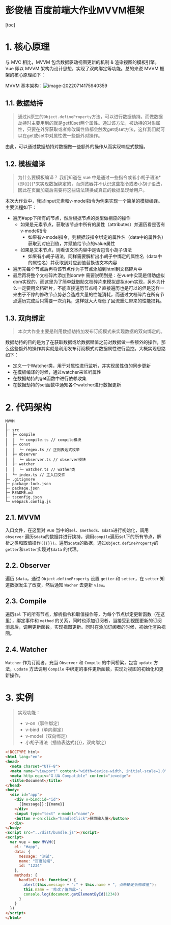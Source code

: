 # 彭俊植 百度前端大作业MVVM框架

[toc]

# 1. 核心原理

与 MVC 相比，MVVM 包含数据驱动视图更新的机制 & 渲染视图的模板引擎。Vue 即以 MVVM 架构为设计思想，实现了双向绑定等功能。总的来说 MVVM 框架的核心原理如下：

MVVM 基本架构：![image-20220714175940359](https://peng-img.oss-cn-shanghai.aliyuncs.com/markdown-img/image-20220714175940359.png)

## 1.1. 数据劫持

> 通过js原生的`Object.defineProperty`方法，可以进行数据劫持。而做数据劫持时主要用到的就是get和set两个属性。通过该方法，被劫持的对象属性，只要在外界获取或者修改属性值都会触发get或set方法，这样我们就可以在get或set中对属性做一些额外对操作。

由此，可以通过数据劫持对数据做一些额外的操作从而实现响应式数据。

## 1.2. 模板编译

> 为什么要模板编译？ 我们知道在 vue 中是通过一些指令或者小胡子语法*(即{{}})*来实现数据绑定的，而浏览器并不认识这些指令或者小胡子语法，因此在页面加载后需要将这些语法转换成真正的数据呈现给用户。

本次大作业中，我以input元素和v-model指令为例来实现一个简单的模板编译。主要流程如下：

 - 遍历#app下所有的节点，然后根据节点的类型做相应的操作
   - 如果是元素节点，获取该节点中所有的属性（attributes）并遍历看是否有v-model指令
     - 如果有v-model指令，则根据该指令绑定的属性名（data中的属性名）获取到对应到值，并赋值给节点的value属性
   - 如果是文本节点，则看该文本内容中是否包含小胡子语法
     - 如果有小胡子语法，同样需要解析出小胡子中绑定的属性名（data中的属性名）并获取到对应到值替换该文本内容
 - 遍历完每个节点后再将该节点作为子节点添加到html到文档碎片中
 - 最后再将整个文档碎片添加到dom中 需要说明到是：在vue中实现是借助虚拟dom实现的，而这里为了简单就借助文档碎片来模拟虚拟dom实现，另外为什么一定要用文档碎片，不能直接遍历节点吗？直接遍历也是可以的但是这样一来由于不停的修改节点势必会造成大量的性能消耗，而通过文档碎片在所有节点遍历完成后只需要一次消耗，这样就大大降低了回流重汇带来的性能损耗。

## 1.3. 双向绑定

> 本次大作业主要是利用数据劫持加发布订阅模式来实现数据的双向绑定的。

数据劫持的目的是为了在获取数据或给数据赋值之前对数据做一些额外的操作，那么这些额外的操作其实就是利用发布订阅模式对数据属性进行监控。大概实现思路如下：

- 定义一个Watcher类，用于对属性进行监听，并实现属性值的同步更新
- 在模板编译的时候，通过watcher来监听属性
- 在数据劫持的get函数中进行依赖收集
- 在数据劫持的set函数中通知各个watcher进行数据更新

# 2. 代码架构

```
MVVM
│
├─ src
│  ├─ compile
│  │  └─ compile.ts // compile模块
│  ├─ const
│  │  └─ regex.ts // 正则表达式枚举
│  ├─ observer
│  │  └─ observer.ts // observer模块
│  ├─ watcher
│  │  └─ watcher.ts // wather类
│  └─ index.ts // 主入口文件
├─ .gitignore
├─ package-lock.json
├─ package.json
├─ README.md
├─ tsconfig.json
└─ webpack.config.js

```

## 2.1. MVVM

入口文件，在这里对 vue 当中的`$el、$methods、$data`进行初始化，调用 `observer` 遍历`$data`的数据并进行挟持，调用`compile`遍历`$el`下的所有节点，解析之类和取值操作`({{}})`。遍历`$data`的数据，通过`Object.defineProperty`的`getter`和`setter`实现对`$data` 的代理。

## 2.2. Observer

遍历 `$data`，通过 `Object.defineProperty` 设置 `getter` 和 `setter`，在 `setter` 知道数据发生了改变，然后通知 `Wacher` 去更新 `view`。

## 2.3. Compile

遍历`$el` 下的所有节点，解析指令和取值操作等，为每个节点绑定更新函数（在这里），绑定事件和 `method` 的关系，同时也添加订阅者，当接受到视图更新的订阅消息后，调用更新函数，实现视图更新。同时在添加订阅者的时候，初始化渲染视图。

## 2.4. Watcher

`Watcher` 作为订阅者，充当 `Observer` 和 `Compile` 的中间桥梁，包含 `update` 方法，`update` 方法调用 `Compile` 中绑定的事件更新函数，实现对视图的初始化和更新操作。

# 3. 实例

> 实现功能：
>
> - v-on（事件绑定）
> - v-bind（单向绑定）
> - v-model（双向绑定）
> - 小胡子语法（插值表达式{{}}，双向绑定）

```html
<!DOCTYPE html>
<html lang="en">
<head>
  <meta charset="UTF-8">
  <meta name="viewport" content="width=device-width, initial-scale=1.0">
  <meta http-equiv="X-UA-Compatible" content="ie=edge">
  <title>Document</title>
</head>
<body>
  <div id="app">
    <div v-bind:id="id">
      {{message}}:{{name}}
    </div>
    <input type="text" v-model="name"/>
    <button v-on:click="handleClick">获取输入值</button>
  </div>
</body>
<script src="../dist/bundle.js"></script>
<script>
  var vue = new MVVM({
    el: "#app",
    data: {
      message: "测试",
      name: "百度前端",
      id: "1234"
    },
    methods: {
      handleClick: function() {
        alert(this.message + ":" + this.name + ", 点击确定会修改值");
        this.name = '修改了值为此~';
        console.log(document.getElementById(1234))
      }
    }
  })
</script>
</html>
```

